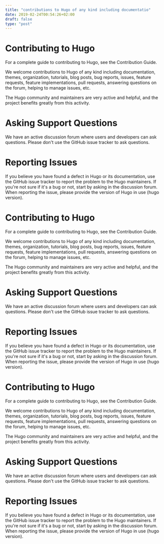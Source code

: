 ```yaml
---
title: "contributions to Hugo of any kind including documentatio"
date: 2019-02-24T00:54:26+02:00
draft: false
type: "post"
---
```


# Contributing to Hugo
For a complete guide to contributing to Hugo, see the Contribution Guide.

We welcome contributions to Hugo of any kind including documentation, themes, organization, tutorials, blog posts, bug reports, issues, feature requests, feature implementations, pull requests, answering questions on the forum, helping to manage issues, etc.

The Hugo community and maintainers are very active and helpful, and the project benefits greatly from this activity.

# Asking Support Questions
We have an active discussion forum where users and developers can ask questions. Please don't use the GitHub issue tracker to ask questions.

# Reporting Issues
If you believe you have found a defect in Hugo or its documentation, use the GitHub issue tracker to report the problem to the Hugo maintainers. If you're not sure if it's a bug or not, start by asking in the discussion forum. When reporting the issue, please provide the version of Hugo in use (hugo version).

# Contributing to Hugo
For a complete guide to contributing to Hugo, see the Contribution Guide.

We welcome contributions to Hugo of any kind including documentation, themes, organization, tutorials, blog posts, bug reports, issues, feature requests, feature implementations, pull requests, answering questions on the forum, helping to manage issues, etc.

The Hugo community and maintainers are very active and helpful, and the project benefits greatly from this activity.

# Asking Support Questions
We have an active discussion forum where users and developers can ask questions. Please don't use the GitHub issue tracker to ask questions.

# Reporting Issues
If you believe you have found a defect in Hugo or its documentation, use the GitHub issue tracker to report the problem to the Hugo maintainers. If you're not sure if it's a bug or not, start by asking in the discussion forum. When reporting the issue, please provide the version of Hugo in use (hugo version).

# Contributing to Hugo
For a complete guide to contributing to Hugo, see the Contribution Guide.

We welcome contributions to Hugo of any kind including documentation, themes, organization, tutorials, blog posts, bug reports, issues, feature requests, feature implementations, pull requests, answering questions on the forum, helping to manage issues, etc.

The Hugo community and maintainers are very active and helpful, and the project benefits greatly from this activity.

# Asking Support Questions
We have an active discussion forum where users and developers can ask questions. Please don't use the GitHub issue tracker to ask questions.

# Reporting Issues
If you believe you have found a defect in Hugo or its documentation, use the GitHub issue tracker to report the problem to the Hugo maintainers. If you're not sure if it's a bug or not, start by asking in the discussion forum. When reporting the issue, please provide the version of Hugo in use (hugo version).
